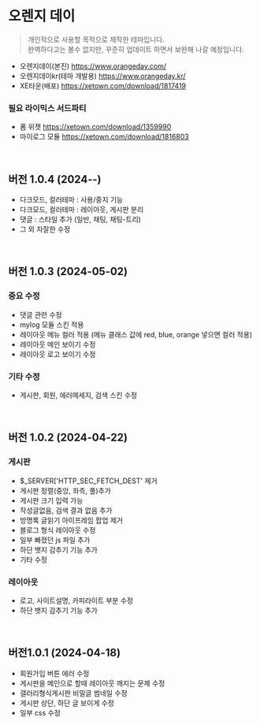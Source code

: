 # 오렌지 데이

> 개인적으로 사용할 목적으로 제작한 테마입니다.<br /> 
> 완벽하다고는 볼수 없지만, 꾸준히 업데이트 하면서 보완해 나갈 예정입니다.
- 오렌지데이(본진) https://www.orangeday.com/
- 오렌지데이kr(테마 개발용) https://www.orangeday.kr/
- XE타운(배포) https://xetown.com/download/1817419

### 필요 라이믹스 서드파티
- 폼 위젯 https://xetown.com/download/1359990
- 마이로그 모듈 https://xetown.com/download/1816803
  
<br />

## 버전 1.0.4 (2024--)
- 다크모드, 컬러테마 : 사용/중지 기능
- 다크모드, 컬러테마 : 레이아웃, 게시판 분리
- 댓글 : 스타일 추가 (일반, 채팅, 채팅-트리)
- 그 외 자잘한 수정

<br />

## 버전 1.0.3 (2024-05-02)
### 중요 수정
- 댓글 관련 수정
- mylog 모듈 스킨 적용
- 레이아웃 메뉴 컬러 적용 (메뉴 클래스 값에 red, blue, orange 넣으면 컬러 적용)
- 레이아웃 메인 보이기 수정
- 레이아웃 로고 보이기 수정
### 기타 수정
- 게시판, 회원, 에러메세지, 검색 스킨 수정 

    
<br />


## 버전 1.0.2 (2024-04-22)
### 게시판
- $_SERVER['HTTP_SEC_FETCH_DEST' 제거
- 게시판 정렬(중앙, 좌측, 풀)추가
- 게시판 크기 입력 가능
- 작성글없음, 검색 결과 없음 추가
- 방명록 글읽기 아이프레임 팝업 제거
- 블로그 형식 레이아웃 수정
- 일부 빠졌던 js 파일 추가
- 하단 뱃지 감추기 기능 추가
- 기타 수정
### 레이아웃
- 로고, 사이트설명, 카피라이트 부분 수정
- 하단 뱃지 감추기 기능 추가

<br />

## 버전1.0.1 (2024-04-18)
- 회원가입 버튼 에러 수정
- 게시판을 메인으로 할때 레이아웃 깨지는 문제 수정
- 갤러리형식게시판 비밀글 썸네일 수정
- 게시판 상단, 하단 글 보이게 수정
- 일부 css 수정
